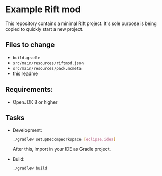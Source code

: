 # Example Rift mod

This repository contains a minimal Rift project. It's sole purpose is being copied to quickly start a new project. 

## Files to change
- `build.gradle`
- `src/main/resources/riftmod.json`
- `src/main/resources/pack.mcmeta`
- this readme

## Requirements:
- OpenJDK 8 or higher

## Tasks
- Development:
    ```sh
    ./gradlew setupDecompWorkspace [eclipse,idea]
    ```
    After this, import in your IDE as Gradle project.

- Build:
    ```sh
    ./gradlew build
    ```


